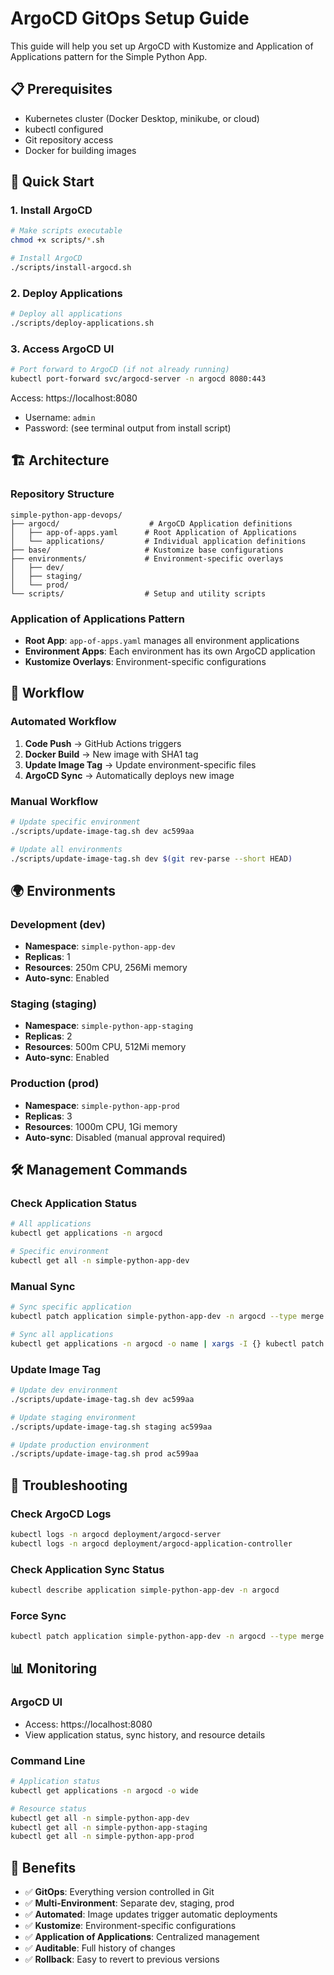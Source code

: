 # ArgoCD GitOps Setup Guide

This guide will help you set up ArgoCD with Kustomize and Application of Applications pattern for the Simple Python App.

## 📋 Prerequisites

- Kubernetes cluster (Docker Desktop, minikube, or cloud)
- kubectl configured
- Git repository access
- Docker for building images

## 🚀 Quick Start

### 1. Install ArgoCD

```bash
# Make scripts executable
chmod +x scripts/*.sh

# Install ArgoCD
./scripts/install-argocd.sh
```

### 2. Deploy Applications

```bash
# Deploy all applications
./scripts/deploy-applications.sh
```

### 3. Access ArgoCD UI

```bash
# Port forward to ArgoCD (if not already running)
kubectl port-forward svc/argocd-server -n argocd 8080:443
```

Access: https://localhost:8080
- Username: `admin`
- Password: (see terminal output from install script)

## 🏗️ Architecture

### Repository Structure
```
simple-python-app-devops/
├── argocd/                    # ArgoCD Application definitions
│   ├── app-of-apps.yaml      # Root Application of Applications
│   └── applications/         # Individual application definitions
├── base/                     # Kustomize base configurations
├── environments/             # Environment-specific overlays
│   ├── dev/
│   ├── staging/
│   └── prod/
└── scripts/                  # Setup and utility scripts
```

### Application of Applications Pattern
- **Root App**: `app-of-apps.yaml` manages all environment applications
- **Environment Apps**: Each environment has its own ArgoCD application
- **Kustomize Overlays**: Environment-specific configurations

## 🔄 Workflow

### Automated Workflow
1. **Code Push** → GitHub Actions triggers
2. **Docker Build** → New image with SHA1 tag
3. **Update Image Tag** → Update environment-specific files
4. **ArgoCD Sync** → Automatically deploys new image

### Manual Workflow
```bash
# Update specific environment
./scripts/update-image-tag.sh dev ac599aa

# Update all environments
./scripts/update-image-tag.sh dev $(git rev-parse --short HEAD)
```

## 🌍 Environments

### Development (dev)
- **Namespace**: `simple-python-app-dev`
- **Replicas**: 1
- **Resources**: 250m CPU, 256Mi memory
- **Auto-sync**: Enabled

### Staging (staging)
- **Namespace**: `simple-python-app-staging`
- **Replicas**: 2
- **Resources**: 500m CPU, 512Mi memory
- **Auto-sync**: Enabled

### Production (prod)
- **Namespace**: `simple-python-app-prod`
- **Replicas**: 3
- **Resources**: 1000m CPU, 1Gi memory
- **Auto-sync**: Disabled (manual approval required)

## 🛠️ Management Commands

### Check Application Status
```bash
# All applications
kubectl get applications -n argocd

# Specific environment
kubectl get all -n simple-python-app-dev
```

### Manual Sync
```bash
# Sync specific application
kubectl patch application simple-python-app-dev -n argocd --type merge -p '{"operation":{"sync":{}}}'

# Sync all applications
kubectl get applications -n argocd -o name | xargs -I {} kubectl patch {} -n argocd --type merge -p '{"operation":{"sync":{}}}'
```

### Update Image Tag
```bash
# Update dev environment
./scripts/update-image-tag.sh dev ac599aa

# Update staging environment
./scripts/update-image-tag.sh staging ac599aa

# Update production environment
./scripts/update-image-tag.sh prod ac599aa
```

## 🔧 Troubleshooting

### Check ArgoCD Logs
```bash
kubectl logs -n argocd deployment/argocd-server
kubectl logs -n argocd deployment/argocd-application-controller
```

### Check Application Sync Status
```bash
kubectl describe application simple-python-app-dev -n argocd
```

### Force Sync
```bash
kubectl patch application simple-python-app-dev -n argocd --type merge -p '{"operation":{"sync":{"syncOptions":["Force=true"]}}}'
```

## 📊 Monitoring

### ArgoCD UI
- Access: https://localhost:8080
- View application status, sync history, and resource details

### Command Line
```bash
# Application status
kubectl get applications -n argocd -o wide

# Resource status
kubectl get all -n simple-python-app-dev
kubectl get all -n simple-python-app-staging
kubectl get all -n simple-python-app-prod
```

## 🎯 Benefits

- ✅ **GitOps**: Everything version controlled in Git
- ✅ **Multi-Environment**: Separate dev, staging, prod
- ✅ **Automated**: Image updates trigger automatic deployments
- ✅ **Kustomize**: Environment-specific configurations
- ✅ **Application of Applications**: Centralized management
- ✅ **Auditable**: Full history of changes
- ✅ **Rollback**: Easy to revert to previous versions
